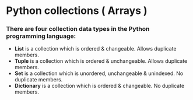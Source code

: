 # Python collections ( Arrays )

### There are four collection data types in the Python programming language:

* **List** is a collection which is ordered & changeable. Allows duplicate members.
* **Tuple** is a collection which is ordered & unchangeable. Allows duplicate members.
* **Set** is a collection which is unordered, unchangeable & unindexed. No duplicate members.
* **Dictionary** is a collection which is ordered & changeable. No duplicate members.